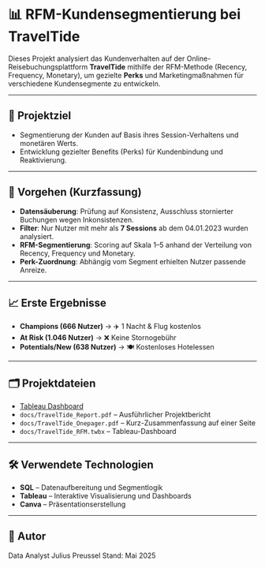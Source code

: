 
# 📊 RFM-Kundensegmentierung bei TravelTide

Dieses Projekt analysiert das Kundenverhalten auf der Online-Reisebuchungsplattform **TravelTide** mithilfe der RFM-Methode (Recency, Frequency, Monetary), um gezielte **Perks** und Marketingmaßnahmen für verschiedene Kundensegmente zu entwickeln.

---

## 🎯 Projektziel

- Segmentierung der Kunden auf Basis ihres Session-Verhaltens und monetären Werts.
- Entwicklung gezielter Benefits (Perks) für Kundenbindung und Reaktivierung.

---

## 📌 Vorgehen (Kurzfassung)

- **Datensäuberung**: Prüfung auf Konsistenz, Ausschluss stornierter Buchungen wegen Inkonsistenzen.
- **Filter**: Nur Nutzer mit mehr als **7 Sessions** ab dem 04.01.2023 wurden analysiert.
- **RFM-Segmentierung**: Scoring auf Skala 1–5 anhand der Verteilung von Recency, Frequency und Monetary.
- **Perk-Zuordnung**: Abhängig vom Segment erhielten Nutzer passende Anreize.

---

## 📈 Erste Ergebnisse

- **Champions (666 Nutzer)** → ✈️ 1 Nacht & Flug kostenlos  
- **At Risk (1.046 Nutzer)** → ❌ Keine Stornogebühr  
- **Potentials/New (638 Nutzer)** → 🍽️ Kostenloses Hotelessen  
---

## 🗂️ Projektdateien

- [Tableau Dashboard](https://public.tableau.com/views/TravelTide_17473875889430/TravelTideProject?:language=de-DE&publish=yes&:sid=&:redirect=auth&:display_count=n&:origin=viz_share_link)
- `docs/TravelTide_Report.pdf` – Ausführlicher Projektbericht
- `docs/TravelTide_Onepager.pdf` – Kurz-Zusammenfassung auf einer Seite
- `docs/TravelTide_RFM.twbx` – Tableau-Dashboard


---

## 🛠 Verwendete Technologien

- **SQL** – Datenaufbereitung und Segmentlogik  
- **Tableau** – Interaktive Visualisierung und Dashboards  
- **Canva** – Präsentationserstellung  

---

## 👥 Autor

Data Analyst Julius Preussel
Stand: Mai 2025
